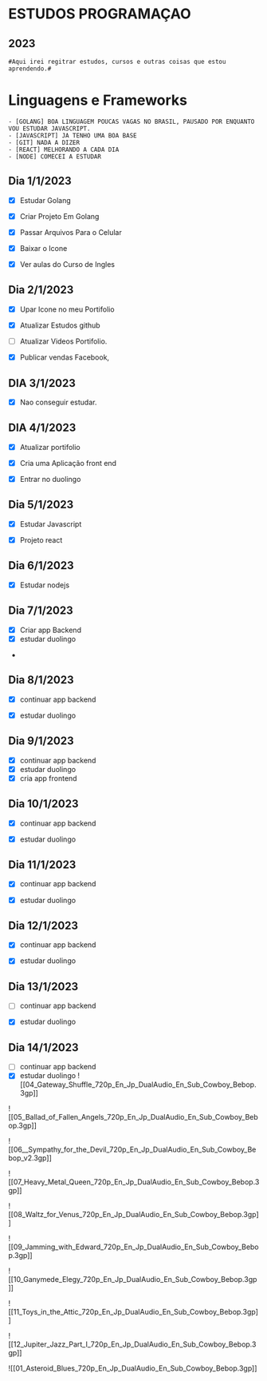 
#                     ESTUDOS PROGRAMAÇAO                

##                                  2023

	#Aqui irei regitrar estudos, cursos e outras coisas que estou aprendendo.#
                                                  


# Linguagens e Frameworks
	- [GOLANG] BOA LINGUAGEM POUCAS VAGAS NO BRASIL, PAUSADO POR ENQUANTO VOU ESTUDAR JAVASCRIPT.
	- [JAVASCRIPT] JA TENHO UMA BOA BASE 
	- [GIT] NADA A DIZER
	- [REACT] MELHORANDO A CADA DIA 
	- [NODE] COMECEI A ESTUDAR
	








## Dia 1/1/2023

- [x] Estudar Golang 
- [x] Criar Projeto Em Golang
- [x] Passar Arquivos Para o Celular
- [x] Baixar o Icone   
- [x] Ver aulas do Curso de Ingles


## Dia 2/1/2023


- [x] Upar Icone no meu Portifolio
- [x] Atualizar Estudos github
- [ ] Atualizar Videos Portifolio.
- [x] Publicar vendas Facebook,


## DIA 3/1/2023

- [x] Nao conseguir estudar.



## DIA 4/1/2023
- [x] Atualizar portifolio
- [x] Cria uma Aplicação front end
- [x] Entrar no duolingo


## Dia 5/1/2023
- [x]  Estudar Javascript
- [x] Projeto react



## Dia 6/1/2023

- [x] Estudar nodejs 


## Dia 7/1/2023

- [x] Criar app Backend
- [x] estudar duolingo
- 
## Dia 8/1/2023
- [x] continuar app backend
- [x] estudar duolingo


## Dia 9/1/2023


- [x] continuar app backend
- [x] estudar duolingo
- [x] cria app frontend

## Dia 10/1/2023

- [x] continuar app backend
- [x] estudar duolingo


## Dia 11/1/2023

- [x] continuar app backend
- [x] estudar duolingo



## Dia 12/1/2023

- [x] continuar app backend
- [x] estudar duolingo


## Dia 13/1/2023

- [ ] continuar app backend
- [x] estudar duolingo



## Dia 14/1/2023

- [ ] continuar app backend
- [x] estudar duolingo
![[04_Gateway_Shuffle_720p_En_Jp_DualAudio_En_Sub_Cowboy_Bebop.3gp]]

![[05_Ballad_of_Fallen_Angels_720p_En_Jp_DualAudio_En_Sub_Cowboy_Bebop.3gp]]

![[06__Sympathy_for_the_Devil_720p_En_Jp_DualAudio_En_Sub_Cowboy_Bebop_v2.3gp]]

![[07_Heavy_Metal_Queen_720p_En_Jp_DualAudio_En_Sub_Cowboy_Bebop.3gp]]

![[08_Waltz_for_Venus_720p_En_Jp_DualAudio_En_Sub_Cowboy_Bebop.3gp]]

![[09_Jamming_with_Edward_720p_En_Jp_DualAudio_En_Sub_Cowboy_Bebop.3gp]]

![[10_Ganymede_Elegy_720p_En_Jp_DualAudio_En_Sub_Cowboy_Bebop.3gp]]

![[11_Toys_in_the_Attic_720p_En_Jp_DualAudio_En_Sub_Cowboy_Bebop.3gp]]

![[12_Jupiter_Jazz_Part_I_720p_En_Jp_DualAudio_En_Sub_Cowboy_Bebop.3gp]]

![[01_Asteroid_Blues_720p_En_Jp_DualAudio_En_Sub_Cowboy_Bebop.3gp]]





